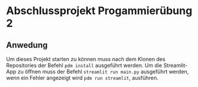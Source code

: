 # Abschlussprojekt Progammierübung 2
## Anwedung
Um dieses Projekt starten zu können muss nach dem Klonen des Repositories der Befehl `pdm install` ausgeführt werden. Um die Streamlit- App zu öffnen muss der Befehl `streamlit run main.py` ausgeführt werden, wenn ein Fehler angezeigt wird `pdm run streamlit`, ausführen.